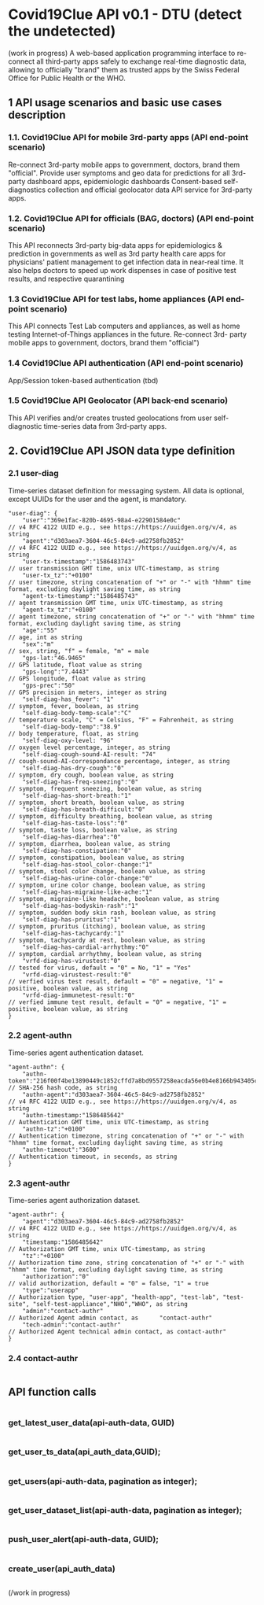 # Covid19Clue API v0.1 - DTU (detect the undetected)

(work in progress)
A web-based application programming interface to re-connect all third-party apps safely to exchange real-time diagnostic ​
data, allowing to officially "brand" them as trusted apps by the Swiss Federal Office for Public Health or the WHO. ​

## 1 API usage scenarios and basic use cases description

### 1.1. Covid19Clue API for mobile 3rd-party apps (API end-point scenario)
Re-connect 3rd-party mobile apps to government, doctors, brand them "official".
Provide user symptoms and geo data for predictions for all 3rd-party dashboard apps, epidemiologic dashboards
Consent-based self-diagnostics collection and official geolocator data API service for 3rd-party apps.

### 1.2. Covid19Clue API for officials (BAG, doctors) (API end-point scenario)
This API reconnects 3rd-party big-data apps for epidemiologics & prediction in governments as well as 3rd party health care apps for physicians' patient management to get infection data in near-real time. It also helps doctors to speed up work dispenses in case of positive test results, and respective quarantining


### 1.3 Covid19Clue API for test labs, home appliances (API end-point scenario)

This API connects Test Lab computers and appliances, as well as home testing Internet-of-Things appliances in the future.
Re-connect 3rd- party mobile apps to government, doctors, brand them "official")

### 1.4 Covid19Clue API authentication (API end-point scenario) 

App/Session token-based authentication (tbd) 

### 1.5 Covid19Clue API Geolocator (API back-end scenario)

This API verifies and/or creates trusted geolocations from user self-diagnostic time-series data from 3rd-party apps.

## 2. Covid19Clue API JSON data type definition

### 2.1 user-diag

Time-series dataset definition for messaging system. All data is optional, except UUIDs for the user and the agent, is mandatory.  
```
"user-diag": {
    "user":"369e1fac-820b-4695-98a4-e22901584e0c"                      // v4 RFC 4122 UUID e.g., see https://https://uuidgen.org/v/4, as string
    "agent":"d303aea7-3604-46c5-84c9-ad2758fb2852"                     // v4 RFC 4122 UUID e.g., see https://https://uuidgen.org/v/4, as string
    "user-tx-timestamp":"1586483743"                                   // user transmission GMT time, unix UTC-timestamp, as string
    "user-tx_tz":"+0100"                                               // user timezone, string concatenation of "+" or "-" with "hhmm" time format, excluding daylight saving time, as string 
    "agent-tx-timestamp":"1586485743"                                  // agent transmission GMT time, unix UTC-timestamp, as string
    "agent-tx_tz":"+0100"                                              // agent timezone, string concatenation of "+" or "-" with "hhmm" time format, excluding daylight saving time, as string  
    "age":"55"                                                         // age, int as string
    "sex":"m"                                                          // sex, string, "f" = female, "m" = male 
    "gps-lat:"46.9465"                                                 // GPS latitude, float value as string
    "gps-long":"7.4443"                                                // GPS longitude, float value as string
    "gps-prec":"50"                                                    // GPS precision in meters, integer as string                  
    "self-diag-has_fever": "1"                                         // symptom, fever, boolean, as string
    "self-diag-body-temp-scale":"C"                                    // temperature scale, "C" = Celsius, "F" = Fahrenheit, as string
    "self-diag-body-temp":"38.9"                                       // body temperature, float, as string 
    "self-diag-oxy-level: "96"                                         // oxygen level percentage, integer, as string
    "self-diag-cough-sound-AI-result: "74"                             // cough-sound-AI-correspondance percentage, integer, as string
    "self-diag-has-dry-cough":"0"                                      // symptom, dry cough, boolean value, as string
    "self-diag-has-freq-sneezing":"0"                                  // symptom, frequent sneezing, boolean value, as string
    "self-diag-has-short-breath:"1"                                    // symptom, short breath, boolean value, as string 
    "self-diag-has-breath-difficult:"0"                                // symptom, difficulty breathing, boolean value, as string 
    "self-diag-has-taste-loss":"0"                                     // symptom, taste loss, boolean value, as string
    "self-diag-has-diarrhea":"0"                                       // symptom, diarrhea, boolean value, as string
    "self-diag-has-constipation:"0"                                    // symptom, constipation, boolean value, as string
    "self-diag-has-stool_color-change:"1"                              // symptom, stool color change, boolean value, as string
    "self-diag-has-urine-color-change:"0"                              // symptom, urine color change, boolean value, as string 
    "self-diag-has-migraine-like-ache:"1"                              // symptom, migraine-like headache, boolean value, as string 
    "self-diag-has-bodyskin-rash":"1"                                  // symptom, sudden body skin rash, boolean value, as string
    "self-diag-has-pruritus":"1"                                       // symptom, pruritus (itching), boolean value, as string
    "self-diag-has-tachycardy:"1"                                      // symptom, tachycardy at rest, boolean value, as string
    "self-diag-has-cardial-arrhythmy:"0"                               // symptom, cardial arrhythmy, boolean value, as string 
    "vrfd-diag-has-virustest:"0"                                       // tested for virus, default = "0" = No, "1" = "Yes"   
    "vrfd-diag-virustest-result:"0"                                    // verfied virus test result, default = "0" = negative, "1" = positive, boolean value, as string       
    "vrfd-diag-immunetest-result:"0"                                   // verfied immune test result, default = "0" = negative, "1" = positive, boolean value, as string       
}
```
### 2.2 agent-authn

Time-series agent authentication dataset.  
```
"agent-authn": {
    "authn-token":"216f00f4be13890449c1852cffd7a8bd9557258eacda56e0b4e8166b943405cc"   // SHA-256 hash code, as string                                                    
    "authn-agent":"d303aea7-3604-46c5-84c9-ad2758fb2852"                               // v4 RFC 4122 UUID e.g., see https://https://uuidgen.org/v/4, as string                                              
    "authn-timestamp:"1586485642"                                                      // Authentication GMT time, unix UTC-timestamp, as string 
    "authn-tz":"+0100"                                                                 // Authentication timezone, string concatenation of "+" or "-" with "hhmm" time format, excluding daylight saving time, as string 
    "authn-timeout":"3600"                                                             // Authentication timeout, in seconds, as string    
}
```
### 2.3 agent-authr

Time-series agent authorization dataset.  
```
"agent-authr": {
    "agent":"d303aea7-3604-46c5-84c9-ad2758fb2852"                               // v4 RFC 4122 UUID e.g., see https://https://uuidgen.org/v/4, as string
    "timestamp:"1586485642"                                                      // Authorization GMT time, unix UTC-timestamp, as string 
    "tz":"+0100"                                                                 // Authorization time zone, string concatenation of "+" or "-" with "hhmm" time format, excluding daylight saving time, as string 
    "authorization":"0"                                                          // valid authorization, default = "0" = false, "1" = true
    "type":"userapp"                                                             // Authorization type, "user-app", "health-app", "test-lab", "test-site", "self-test-appliance","NHO","WHO", as string
    "admin":"contact-authr"                                                      // Authorized Agent admin contact, as      "contact-authr"   
    "tech-admin":"contact-authr"                                                 // Authorized Agent technical admin contact, as contact-authr"
}
```
### 2.4 contact-authr
```

``` 
## API function calls
```

```
### get_latest_user_data(api-auth-data, GUID)
```

```
### get_user_ts_data(api_auth_data,GUID);
```

```
### get_users(api-auth-data, pagination as integer);
```

```
### get_user_dataset_list(api-auth-data, pagination as integer);
```

```
### push_user_alert(api-auth-data, GUID);
```

```
### create_user(api_auth_data)
```

```
(/work in progress)
